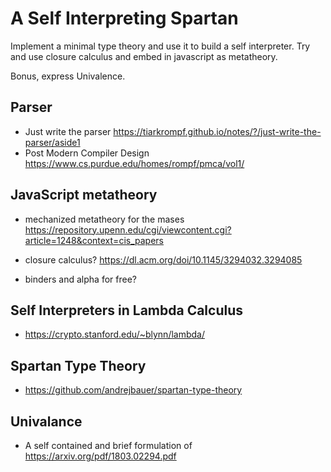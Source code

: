 # A Self Interpreting Spartan

Implement a minimal type theory and use it to build a self interpreter. Try and use closure calculus and embed in javascript as metatheory.

Bonus, express Univalence.

## Parser

* Just write the parser https://tiarkrompf.github.io/notes/?/just-write-the-parser/aside1
* Post Modern Compiler Design https://www.cs.purdue.edu/homes/rompf/pmca/vol1/

## JavaScript metatheory

* mechanized metatheory for the mases https://repository.upenn.edu/cgi/viewcontent.cgi?article=1248&context=cis_papers

* closure calculus? https://dl.acm.org/doi/10.1145/3294032.3294085
* binders and alpha for free?

## Self Interpreters in Lambda Calculus

* https://crypto.stanford.edu/~blynn/lambda/

## Spartan Type Theory

* https://github.com/andrejbauer/spartan-type-theory

## Univalance

* A self contained and brief formulation of https://arxiv.org/pdf/1803.02294.pdf

